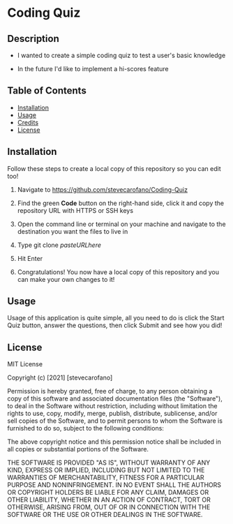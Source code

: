 # Coding Quiz

## Description

* I wanted to create a simple coding quiz to test a user's basic knowledge

* In the future I'd like to implement a hi-scores feature

## Table of Contents
* [Installation](#installation)
* [Usage](#usage)
* [Credits](#credits)
* [License](#license)

## Installation

Follow these steps to create a local copy of this repository so you can edit too!
1. Navigate to https://github.com/stevecarofano/Coding-Quiz
    
2. Find the green **Code** button on the right-hand side, click it and copy the repository URL with HTTPS or SSH keys
    
3. Open the command line or terminal on your machine and navigate to the destination you want the files to live in
    
4. Type git clone _pasteURLhere_
    
5. Hit Enter
    
6. Congratulations! You now have a local copy of this repository and you can make your own changes to it!

## Usage

Usage of this application is quite simple, all you need to do is click the Start Quiz button, answer the questions, then click Submit and see how you did!

## License 

MIT License

Copyright (c) [2021] [stevecarofano]

Permission is hereby granted, free of charge, to any person obtaining a copy
of this software and associated documentation files (the "Software"), to deal
in the Software without restriction, including without limitation the rights
to use, copy, modify, merge, publish, distribute, sublicense, and/or sell
copies of the Software, and to permit persons to whom the Software is
furnished to do so, subject to the following conditions:

The above copyright notice and this permission notice shall be included in all
copies or substantial portions of the Software.

THE SOFTWARE IS PROVIDED "AS IS", WITHOUT WARRANTY OF ANY KIND, EXPRESS OR
IMPLIED, INCLUDING BUT NOT LIMITED TO THE WARRANTIES OF MERCHANTABILITY,
FITNESS FOR A PARTICULAR PURPOSE AND NONINFRINGEMENT. IN NO EVENT SHALL THE
AUTHORS OR COPYRIGHT HOLDERS BE LIABLE FOR ANY CLAIM, DAMAGES OR OTHER
LIABILITY, WHETHER IN AN ACTION OF CONTRACT, TORT OR OTHERWISE, ARISING FROM,
OUT OF OR IN CONNECTION WITH THE SOFTWARE OR THE USE OR OTHER DEALINGS IN THE
SOFTWARE.


